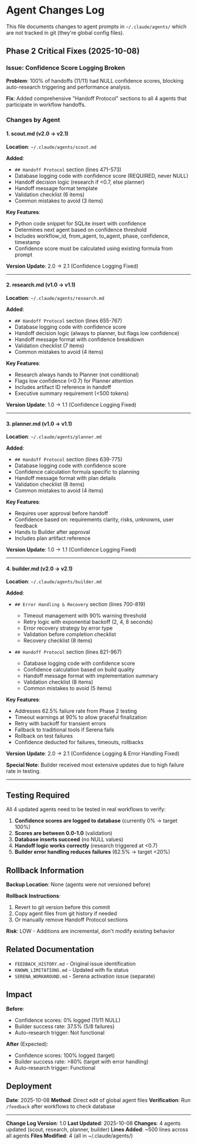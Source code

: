 # Agent Changes Log

This file documents changes to agent prompts in `~/.claude/agents/` which are not tracked in git (they're global config files).

## Phase 2 Critical Fixes (2025-10-08)

### Issue: Confidence Score Logging Broken

**Problem**: 100% of handoffs (11/11) had NULL confidence scores, blocking auto-research triggering and performance analysis.

**Fix**: Added comprehensive "Handoff Protocol" sections to all 4 agents that participate in workflow handoffs.

### Changes by Agent

#### 1. scout.md (v2.0 → v2.1)

**Location**: `~/.claude/agents/scout.md`

**Added**:
- `## Handoff Protocol` section (lines 471-573)
- Database logging code with confidence score (REQUIRED, never NULL)
- Handoff decision logic (research if <0.7, else planner)
- Handoff message format template
- Validation checklist (6 items)
- Common mistakes to avoid (3 items)

**Key Features**:
- Python code snippet for SQLite insert with confidence
- Determines next agent based on confidence threshold
- Includes workflow_id, from_agent, to_agent, phase, confidence, timestamp
- Confidence score must be calculated using existing formula from prompt

**Version Update**: 2.0 → 2.1 (Confidence Logging Fixed)

---

#### 2. research.md (v1.0 → v1.1)

**Location**: `~/.claude/agents/research.md`

**Added**:
- `## Handoff Protocol` section (lines 655-767)
- Database logging code with confidence score
- Handoff decision logic (always to planner, but flags low confidence)
- Handoff message format with confidence breakdown
- Validation checklist (7 items)
- Common mistakes to avoid (4 items)

**Key Features**:
- Research always hands to Planner (not conditional)
- Flags low confidence (<0.7) for Planner attention
- Includes artifact ID reference in handoff
- Executive summary requirement (<500 tokens)

**Version Update**: 1.0 → 1.1 (Confidence Logging Fixed)

---

#### 3. planner.md (v1.0 → v1.1)

**Location**: `~/.claude/agents/planner.md`

**Added**:
- `## Handoff Protocol` section (lines 639-775)
- Database logging code with confidence score
- Confidence calculation formula specific to planning
- Handoff message format with plan details
- Validation checklist (8 items)
- Common mistakes to avoid (4 items)

**Key Features**:
- Requires user approval before handoff
- Confidence based on: requirements clarity, risks, unknowns, user feedback
- Hands to Builder after approval
- Includes plan artifact reference

**Version Update**: 1.0 → 1.1 (Confidence Logging Fixed)

---

#### 4. builder.md (v2.0 → v2.1)

**Location**: `~/.claude/agents/builder.md`

**Added**:
- `## Error Handling & Recovery` section (lines 700-819)
  - Timeout management with 90% warning threshold
  - Retry logic with exponential backoff (2, 4, 8 seconds)
  - Error recovery strategy by error type
  - Validation before completion checklist
  - Recovery checklist (8 items)

- `## Handoff Protocol` section (lines 821-967)
  - Database logging code with confidence score
  - Confidence calculation based on build quality
  - Handoff message format with implementation summary
  - Validation checklist (8 items)
  - Common mistakes to avoid (5 items)

**Key Features**:
- Addresses 62.5% failure rate from Phase 2 testing
- Timeout warnings at 90% to allow graceful finalization
- Retry with backoff for transient errors
- Fallback to traditional tools if Serena fails
- Rollback on test failures
- Confidence deducted for failures, timeouts, rollbacks

**Version Update**: 2.0 → 2.1 (Confidence Logging & Error Handling Fixed)

**Special Note**: Builder received most extensive updates due to high failure rate in testing.

---

## Testing Required

All 4 updated agents need to be tested in real workflows to verify:

1. **Confidence scores are logged to database** (currently 0% → target 100%)
2. **Scores are between 0.0-1.0** (validation)
3. **Database inserts succeed** (no NULL values)
4. **Handoff logic works correctly** (research triggered at <0.7)
5. **Builder error handling reduces failures** (62.5% → target <20%)

## Rollback Information

**Backup Location**: None (agents were not versioned before)

**Rollback Instructions**:
1. Revert to git version before this commit
2. Copy agent files from git history if needed
3. Or manually remove Handoff Protocol sections

**Risk**: LOW - Additions are incremental, don't modify existing behavior

## Related Documentation

- `FEEDBACK_HISTORY.md` - Original issue identification
- `KNOWN_LIMITATIONS.md` - Updated with fix status
- `SERENA_WORKAROUND.md` - Serena activation issue (separate)

## Impact

**Before**:
- Confidence scores: 0% logged (11/11 NULL)
- Builder success rate: 37.5% (5/8 failures)
- Auto-research trigger: Not functional

**After** (Expected):
- Confidence scores: 100% logged (target)
- Builder success rate: >80% (target with error handling)
- Auto-research trigger: Functional

## Deployment

**Date**: 2025-10-08
**Method**: Direct edit of global agent files
**Verification**: Run `/feedback` after workflows to check database

---

**Change Log Version**: 1.0
**Last Updated**: 2025-10-08
**Changes**: 4 agents updated (scout, research, planner, builder)
**Lines Added**: ~500 lines across all agents
**Files Modified**: 4 (all in ~/.claude/agents/)
